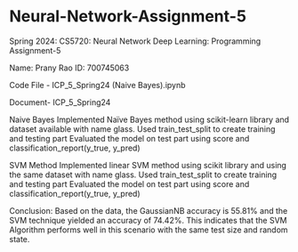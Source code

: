 # Neural-Network-Assignment-5
Spring 2024: CS5720: Neural Network Deep Learning:  Programming Assignment-5

Name: Prany Rao ID: 700745063

Code File - ICP_5_Spring24 (Naive Bayes).ipynb

Document- ICP_5_Spring24

Naive Bayes Implemented Naïve Bayes method using scikit-learn library and dataset available with name glass. Used train_test_split to create training and testing part Evaluated the model on test part using score and classification_report(y_true, y_pred)

SVM Method Implemented linear SVM method using scikit library and using the same dataset with name glass. Used train_test_split to create training and testing part Evaluated the model on test part using score and classification_report(y_true, y_pred)

Conclusion: Based on the data, the GaussianNB accuracy is 55.81% and the SVM technique yielded an accuracy of 74.42%. This indicates that the SVM Algorithm performs well in this scenario with the same test size and random state.
